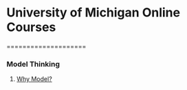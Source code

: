 # University of Michigan Online Courses
====================

### Model Thinking
1. [Why Model?](https://github.com/KartikTalwar/OnlineCourses/blob/master/University%20of%20Michigan/Model%20Thinking/01.%20Why%20Model.md)
